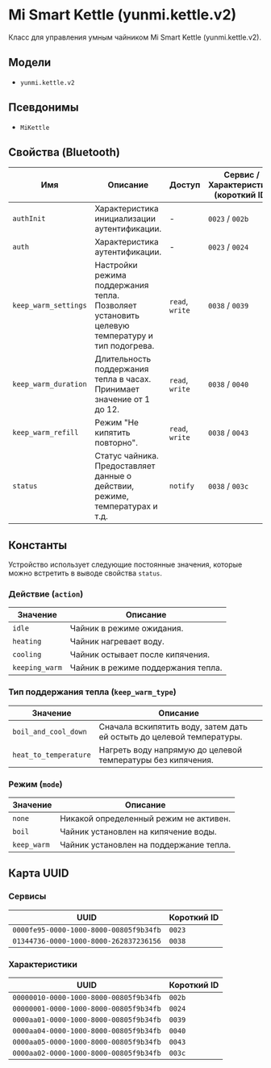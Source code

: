 # Mi Smart Kettle (yunmi.kettle.v2)

Класс для управления умным чайником Mi Smart Kettle (yunmi.kettle.v2).

## Модели

- `yunmi.kettle.v2`

## Псевдонимы

- `MiKettle`

## Свойства (Bluetooth)

| Имя | Описание | Доступ | Сервис / Характеристика (короткий ID) |
|---|---|---|---|
| `authInit` | Характеристика инициализации аутентификации. | - | `0023` / `002b` |
| `auth` | Характеристика аутентификации. | - | `0023` / `0024` |
| `keep_warm_settings` | Настройки режима поддержания тепла. Позволяет установить целевую температуру и тип подогрева. | `read`, `write` | `0038` / `0039` |
| `keep_warm_duration` | Длительность поддержания тепла в часах. Принимает значение от 1 до 12. | `read`, `write` | `0038` / `0040` |
| `keep_warm_refill` | Режим "Не кипятить повторно". | `read`, `write` | `0038` / `0043` |
| `status` | Статус чайника. Предоставляет данные о действии, режиме, температурах и т.д. | `notify` | `0038` / `003c` |

## Константы

Устройство использует следующие постоянные значения, которые можно встретить в выводе свойства `status`.

### Действие (`action`)

| Значение | Описание |
|---|---|
| `idle` | Чайник в режиме ожидания. |
| `heating` | Чайник нагревает воду. |
| `cooling` | Чайник остывает после кипячения. |
| `keeping_warm` | Чайник в режиме поддержания тепла. |

### Тип поддержания тепла (`keep_warm_type`)

| Значение | Описание |
|---|---|
| `boil_and_cool_down` | Сначала вскипятить воду, затем дать ей остыть до целевой температуры. |
| `heat_to_temperature` | Нагреть воду напрямую до целевой температуры без кипячения. |

### Режим (`mode`)

| Значение | Описание |
|---|---|
| `none` | Никакой определенный режим не активен. |
| `boil` | Чайник установлен на кипячение воды. |
| `keep_warm` | Чайник установлен на поддержание тепла. |

## Карта UUID

### Сервисы

| UUID | Короткий ID |
|---|---|
| `0000fe95-0000-1000-8000-00805f9b34fb` | `0023` |
| `01344736-0000-1000-8000-262837236156` | `0038` |

### Характеристики

| UUID | Короткий ID |
|---|---|
| `00000010-0000-1000-8000-00805f9b34fb` | `002b` |
| `00000001-0000-1000-8000-00805f9b34fb` | `0024` |
| `0000aa01-0000-1000-8000-00805f9b34fb` | `0039` |
| `0000aa04-0000-1000-8000-00805f9b34fb` | `0040` |
| `0000aa05-0000-1000-8000-00805f9b34fb` | `0043` |
| `0000aa02-0000-1000-8000-00805f9b34fb` | `003c` |
